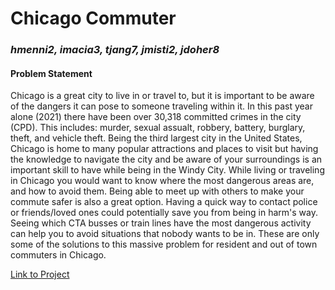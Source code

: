 # Chicago Commuter
### *hmenni2, imacia3, tjang7, jmisti2, jdoher8*
#### Problem Statement
Chicago is a great city to live in or travel to, but it is important to be aware of the dangers it can pose to someone traveling within it. In this past year alone (2021) there have been over 30,318 committed crimes in the city (CPD). This includes: murder, sexual assualt, robbery, battery, burglary, theft, and vehicle theft. Being the third largest city in the United States, Chicago is home to many popular attractions and places to visit but having the knowledge to navigate the city and be aware of your surroundings is an important skill to have while being in the Windy City.
While living or traveling in Chicago you would want to know where the most dangerous areas are, and how to avoid them. Being able to meet up with others to make your commute safer is also a great option. Having a quick way to contact police or friends/loved ones could potentially save you from being in harm's way. Seeing which CTA busses or train lines have the most dangerous activity can help you to avoid situations that nobody wants to be in. These are only some of the solutions to this massive problem for resident and out of town commuters in Chicago.

[Link to Project](https://jmisti2.github.io/Chicago_Commuter/)
